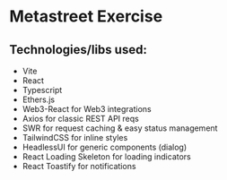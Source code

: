# Metastreet Exercise

## Technologies/libs used:

* Vite
* React
* Typescript
* Ethers.js
* Web3-React for Web3 integrations
* Axios for classic REST API reqs
* SWR for request caching & easy status management
* TailwindCSS for inline styles
* HeadlessUI for generic components (dialog)
* React Loading Skeleton for loading indicators
* React Toastify for notifications
